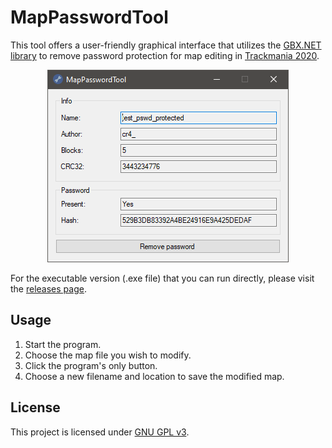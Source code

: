 # MapPasswordTool
This tool offers a user-friendly graphical interface that utilizes the [GBX.NET library](https://github.com/BigBang1112/gbx-net/) to remove password protection for map editing in [Trackmania 2020](https://en.wikipedia.org/wiki/Trackmania_(2020_video_game)).

<p align="center">
  <img src="Assets/screenshot.png" />
</p>

For the executable version (.exe file) that you can run directly, please visit the [releases page](https://github.com/SamuelTulach/MapPasswordTool/releases).

## Usage
1. Start the program.
2. Choose the map file you wish to modify.
3. Click the program's only button.
4. Choose a new filename and location to save the modified map.

## License
This project is licensed under [GNU GPL v3](https://www.gnu.org/licenses/gpl-3.0.en.html).